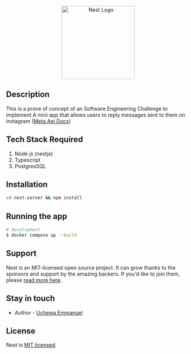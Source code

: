 <p align="center">
  <a href="http://nestjs.com/" target="blank"><img src="https://nestjs.com/img/logo-small.svg" width="200" alt="Nest Logo" /></a>
</p>

## Description

This is a prove of concept of an Software Engineering Challenge to implement A mini app that allows users to reply messages sent to them on Instagram
([Meta Api Docs](https://developers.facebook.com/docs/messenger-platform/instagram))

## Tech Stack Required

1. Node js (nestjs)
2. Typescript
3. PostgresSQL

## Installation

```bash
cd nest-server && npm install
```

## Running the app

```bash
# development
$ docker compose up --build

```

## Support

Nest is an MIT-licensed open source project. It can grow thanks to the sponsors and support by the amazing backers. If you'd like to join them, please [read more here](https://docs.nestjs.com/support).

## Stay in touch

- Author - [Uchewa Emmanuel](https://github.com/copy-ninja1/)

## License

Nest is [MIT licensed](LICENSE).
